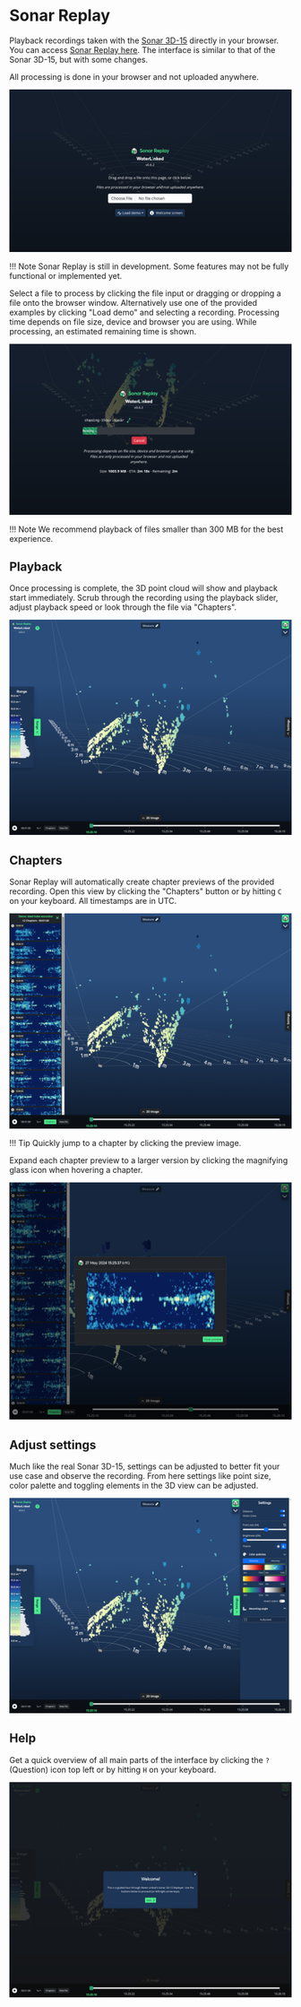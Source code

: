 # Sonar Replay

Playback recordings taken with the [Sonar 3D-15](https://waterlinked.com/3dsonar) directly in your browser. You can access [Sonar Replay here](https://sonar.replay.waterlinked.com). The interface is similar to that of the Sonar 3D-15, but with some changes.

All processing is done in your browser and not uploaded anywhere. 

![Sonar Replay Main View](../img/sonar-replay/landing.png)

!!! Note
    Sonar Replay is still in development. Some features may not be fully functional or implemented yet.

Select a file to process by clicking the file input or dragging or dropping a file onto the browser window. Alternatively use one of the provided examples by clicking "Load demo" and selecting a recording. Processing time depends on file size, device and browser you are using. While processing, an estimated remaining time is shown.

![Sonar Replay Processing Recording](../img/sonar-replay/processing-recording.png)

!!! Note
    We recommend playback of files smaller than 300 MB for the best experience.

## Playback
Once processing is complete, the 3D point cloud will show and playback start immediately. Scrub through the recording using the playback slider, adjust playback speed or look through the file via "Chapters".

![Sonar Replay](../img/sonar-replay/playback.png)

## Chapters
Sonar Replay will automatically create chapter previews of the provided recording. Open this view by clicking the "Chapters" button or by hitting <code>C</code> on your keyboard. All timestamps are in UTC.

![Sonar Replay](../img/sonar-replay/chapters.png)

!!! Tip
    Quickly jump to a chapter by clicking the preview image.

Expand each chapter preview to a larger version by clicking the magnifying glass icon when hovering a chapter. 

![Sonar Replay](../img/sonar-replay/chapter-preview.png)

## Adjust settings
Much like the real Sonar 3D-15, settings can be adjusted to better fit your use case and observe the recording. From here settings like point size, color palette and toggling elements in the 3D view can be adjusted.

![Sonar Replay](../img/sonar-replay/adjust-settings.png)

## Help
Get a quick overview of all main parts of the interface by clicking the <code>?</code> (Question) icon top left or by hitting <code>H</code> on your keyboard.

![Sonar Replay](../img/sonar-replay/help-overlay.png)